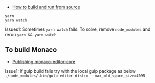 


* [How to build and run from source](https://github.com/Microsoft/vscode/wiki/How-to-Contribute#build-and-run)

```
yarn
yarn watch
```

Issues1: Sometimes `yarn watch` fails. To solve, remove `node_modules` and rerun `yarn && yarn watch`

## To build Monaco
* [Publishing monaco-editor-core](./build/monaco/README.md)

Issue1: If gulp build fails try with the local gulp package as below
`./node_modules/.bin/gulp editor-distro --max_old_space_size=4095`
